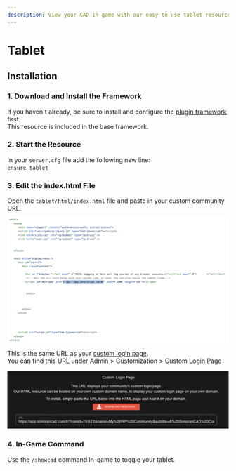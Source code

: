 ```yaml
---
description: View your CAD in-game with our easy to use tablet resource!
---
```


# Tablet

## Installation

### 1. Download and Install the Framework

If you haven't already, be sure to install and configure the [plugin framework](../framework-installation.md) first.  
This resource is included in the base framework.

### 2. Start the Resource

In your `server.cfg` file add the following new line:  
`ensure tablet`

### 3. Edit the index.html File

Open the `tablet/html/index.html` file and paste in your custom community URL.

![Tablet HTML file](../../../.gitbook/assets/screen-shot-2020-07-22-at-10.23.09-pm.png)

This is the same URL as your [custom login page](../../../tutorials/customization/custom-login-page.md).  
You can find this URL under Admin &gt; Customization &gt; Custom Login Page

![](../../../.gitbook/assets/screen-shot-2020-07-22-at-10.24.24-pm.png)

### 4. In-Game Command

Use the `/showcad` command in-game to toggle your tablet.

